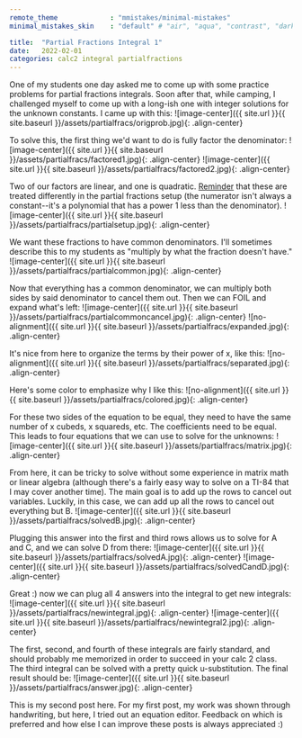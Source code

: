 ```yaml
---
remote_theme             : "mmistakes/minimal-mistakes"
minimal_mistakes_skin    : "default" # "air", "aqua", "contrast", "dark", "dirt", "neon", "mint", "plum", "sunrise"

title:  "Partial Fractions Integral 1"
date:   2022-02-01
categories: calc2 integral partialfractions
---
```

One of my students one day asked me to come up with some practice problems for partial fractions integrals.  Soon after that, while camping, I challenged myself to come up with a long-ish one with integer solutions for the unknown constants.  I came up with this:
![image-center]({{ site.url }}{{ site.baseurl }}/assets/partialfracs/origprob.jpg){: .align-center}

To solve this, the first thing we'd want to do is fully factor the denominator:
![image-center]({{ site.url }}{{ site.baseurl }}/assets/partialfracs/factored1.jpg){: .align-center}
![image-center]({{ site.url }}{{ site.baseurl }}/assets/partialfracs/factored2.jpg){: .align-center}

Two of our factors are linear, and one is quadratic.  [Reminder](https://www.mathsisfun.com/algebra/partial-fractions.html) that these are treated differently in the partial fractions setup (the numerator isn't always a constant--it's a polynomial that has a power 1 less than the denominator).
![image-center]({{ site.url }}{{ site.baseurl }}/assets/partialfracs/partialsetup.jpg){: .align-center}

We want these fractions to have common denominators.  I'll sometimes describe this to my students as "multiply by what the fraction doesn't have."
![image-center]({{ site.url }}{{ site.baseurl }}/assets/partialfracs/partialcommon.jpg){: .align-center}

Now that everything has a common denominator, we can multiply both sides by said denominator to cancel them out.  Then we can FOIL and expand what's left:
![image-center]({{ site.url }}{{ site.baseurl }}/assets/partialfracs/partialcommoncancel.jpg){: .align-center}
![no-alignment]({{ site.url }}{{ site.baseurl }}/assets/partialfracs/expanded.jpg){: .align-center}

It's nice from here to organize the terms by their power of x, like this:
![no-alignment]({{ site.url }}{{ site.baseurl }}/assets/partialfracs/separated.jpg){: .align-center}

Here's some color to emphasize why I like this:
![no-alignment]({{ site.url }}{{ site.baseurl }}/assets/partialfracs/colored.jpg){: .align-center}

For these two sides of the equation to be equal, they need to have the same number of x cubeds, x squareds, etc.  The coefficients need to be equal.  This leads to four equations that we can use to solve for the unknowns:
![image-center]({{ site.url }}{{ site.baseurl }}/assets/partialfracs/matrix.jpg){: .align-center}

From here, it can be tricky to solve without some experience in matrix math or linear algebra (although there's a fairly easy way to solve on a TI-84 that I may cover another time).  The main goal is to add up the rows to cancel out variables.  Luckily, in this case, we can add up all the rows to cancel out everything but B.
![image-center]({{ site.url }}{{ site.baseurl }}/assets/partialfracs/solvedB.jpg){: .align-center}

Plugging this answer into the first and third rows allows us to solve for A and C, and we can solve D from there:
![image-center]({{ site.url }}{{ site.baseurl }}/assets/partialfracs/solvedA.jpg){: .align-center}
![image-center]({{ site.url }}{{ site.baseurl }}/assets/partialfracs/solvedCandD.jpg){: .align-center}

Great :) now we can plug all 4 answers into the integral to get new integrals:
![image-center]({{ site.url }}{{ site.baseurl }}/assets/partialfracs/newintegral.jpg){: .align-center}
![image-center]({{ site.url }}{{ site.baseurl }}/assets/partialfracs/newintegral2.jpg){: .align-center}

The first, second, and fourth of these integrals are fairly standard, and should probably me memorized in order to succeed in your calc 2 class.  The third integral can be solved with a pretty quick u-substitution.  The final result should be:
![image-center]({{ site.url }}{{ site.baseurl }}/assets/partialfracs/answer.jpg){: .align-center}

This is my second post here.  For my first post, my work was shown through handwriting, but here, I tried out an equation editor.  Feedback on which is preferred and how else I can improve these posts is always appreciated :)






